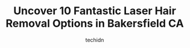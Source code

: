 ---
layout: ampstory
image: https://i0.wp.com/www.depkes.org/wp-content/uploads/2023/06/laser-hair-removal-0-in-bakersfield-ca-1685804355.jpeg?resize=640,853
author: techidn
featured: false
description: Discover the impressive array of Laser Hair Removal options in Bakersfield CA, where you can find 10 of the largest Laser Hair Removal establishments in the area. From renowned classics to h
title: Uncover 10 Fantastic Laser Hair Removal Options in Bakersfield CA
cover:
   title: Uncover 10 Fantastic Laser Hair Removal Options in Bakersfield CA
   subtitle: Rickpate
   background: https://www.depkes.org/wp-content/uploads/2023/06/laser-hair-removal-0-in-bakersfield-ca-1685804355.jpeg

pages: 
 - layout: thirds
   top: <h1>#1 Synergy Wellness Center</h1>
   bottom: "<p>I was so pleased with my experience from the second I walked in the door. The gentleman at the front desk were kind and helpful. Sara was absolutely incredible. She took </p>"
   background: https://www.depkes.org/wp-content/uploads/2023/06/laser-hair-removal-1-in-bakersfield-ca-1685804356.jpeg
   backgroundblur: true
 - layout: thirds
   top: <h1>#2 Empire Eye and Laser Center</h1>
   bottom: "<p>I had a very positive experience. The entire staff was kind and patient. The doctor made sure I fully understood everything and never rushed me. This ia a 5 star center. </p>"
   background: https://www.depkes.org/wp-content/uploads/2023/06/laser-hair-removal-2-in-bakersfield-ca-1685804357.jpeg
   cta:
      link: https://www.depkes.org/blog/uncover-10-fantastic-laser-hair-removal-options-in-bakersfield-ca/
      text: Uncover 10 Fantastic Laser Hair Removal Options in Bakersfield CA
 - layout: thirds
   top: <h1>#3 European Wax Center</h1>
   bottom: "<p>10500 Stockdale Hwy, Bakersfield, CA 93311, United States</p>"
   background: https://www.depkes.org/wp-content/uploads/2023/06/laser-hair-removal-3-in-bakersfield-ca-1685804358.jpeg
   cta:
      link: https://www.depkes.org/blog/uncover-10-fantastic-laser-hair-removal-options-in-bakersfield-ca/
      text: Uncover 10 Fantastic Laser Hair Removal Options in Bakersfield CA
 - layout: thirds
   top: <h1>#4 Beautologie Cosmetic Surgery & Medical Aesthetics</h1>
   bottom: "<p>4850 Commerce Dr, Bakersfield, CA 93309, United States</p>"
   background: https://images.unsplash.com/photo-1552083974-186346191183?ixlib=rb-4.0.3&ixid=MnwxMjA3fDB8MHxwaG90by1wYWdlfHx8fGVufDB8fHx8&auto=format&fit=crop&w=640&h=853&q=80
   cta:
      link: https://www.depkes.org/blog/uncover-10-fantastic-laser-hair-removal-options-in-bakersfield-ca/
      text: Uncover 10 Fantastic Laser Hair Removal Options in Bakersfield CA
 - layout: thirds
   top: <h1>#5 Onyx Aesthetics & Wellness</h1>
   bottom: "<p>8327 Brimhall Rd Suite 702, Bakersfield, CA 93312, United States</p>"
   background: https://images.unsplash.com/photo-1620421680010-0766ff230392?ixlib=rb-4.0.3&ixid=MnwxMjA3fDB8MHxwaG90by1wYWdlfHx8fGVufDB8fHx8&auto=format&fit=crop&w=640&h=853&q=80
   cta:
      link: https://www.depkes.org/blog/uncover-10-fantastic-laser-hair-removal-options-in-bakersfield-ca/
      text: Uncover 10 Fantastic Laser Hair Removal Options in Bakersfield CA
 - layout: thirds
   top: <h1>#6 LaserAway</h1>
   bottom: "<p>9000 Ming Ave R1, Bakersfield, CA 93311, United States</p>"
   background: https://images.unsplash.com/photo-1632260260864-caf7fde5ec36?ixlib=rb-4.0.3&ixid=MnwxMjA3fDB8MHxwaG90by1wYWdlfHx8fGVufDB8fHx8&auto=format&fit=crop&w=640&h=853&q=80
   cta:
      link: https://www.depkes.org/blog/uncover-10-fantastic-laser-hair-removal-options-in-bakersfield-ca/
      text: Uncover 10 Fantastic Laser Hair Removal Options in Bakersfield CA
 - layout: thirds
   top: <h1>#7 Reveal Medical Aesthetics</h1>
   bottom: "<p>5300 Lennox Ave STE 101, Bakersfield, CA 93309, United States</p>"
   background: https://images.unsplash.com/photo-1567360425618-1594206637d2?ixlib=rb-4.0.3&ixid=MnwxMjA3fDB8MHxwaG90by1wYWdlfHx8fGVufDB8fHx8&auto=format&fit=crop&w=640&h=853&q=80
   cta:
      link: https://www.depkes.org/blog/uncover-10-fantastic-laser-hair-removal-options-in-bakersfield-ca/
      text: Uncover 10 Fantastic Laser Hair Removal Options in Bakersfield CA
 - layout: thirds
   middle: Continue reading...
   background: https://images.unsplash.com/photo-1541356665065-22676f35dd40?ixlib=rb-4.0.3&ixid=MnwxMjA3fDB8MHxwaG90by1wYWdlfHx8fGVufDB8fHx8&auto=format&fit=crop&w=640&h=853&q=80
   cta:
      link: https://www.depkes.org/blog/uncover-10-fantastic-laser-hair-removal-options-in-bakersfield-ca/
      text: Uncover 10 Fantastic Laser Hair Removal Options in Bakersfield CA
      
---